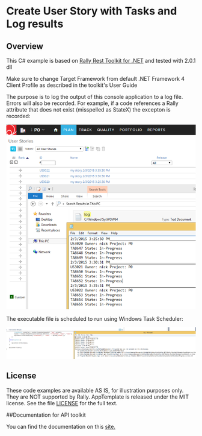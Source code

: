 Create User Story with Tasks and Log results
=========================

## Overview
This C# example is  based on [Rally Rest Toolkit for .NET](https://github.com/RallyTools/RallyRestToolkitFor.NET)
and tested with 2.0.1 dll

Make sure to change Target Framework from default .NET Framework 4 Client Profile as described in the toolkit's User Guide

The purpose is to log the output of this console application to a log file. Errors will also be recorded. For example, if a code references a Rally attribute that does not exist (misspelled as StateX) the excepton is recorded:

![](pic1.png)

The executable file is scheduled to run using Windows Task Scheduler:

![](pic2.png)

## License
These code examples are  available AS IS, for illustration purposes only. They are NOT supported by Rally.
AppTemplate is released under the MIT license.  See the file [LICENSE](./LICENSE) for the full text.

##Documentation for API toolkit

You can find the documentation on this [site.](https://github.com/RallyTools/RallyRestToolkitForJava/wiki/User-Guide)
